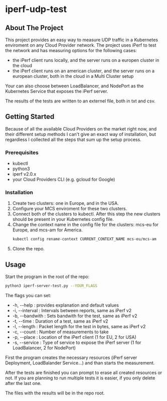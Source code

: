 # iperf-udp-test

## About The Project

This project provides an easy way to measure UDP traffic in a Kubernetes enviroment on any Cloud Provider network.
The project uses iPerf to test the network and has measuring options for the following cases:
* the iPerf client runs locally, and the server runs on a europen cluster in the cloud
* the iPerf client runs on an american cluster, and the server runs on a european cluster, both in the cloud in a Multi Cluster setup

Your can also choose between LoadBalancer, and NodePort as the Kubernetes Service that exposes the iPerf server.

The results of the tests are written to an externel file, both in txt and csv.

## Getting Started

Because of all the available Cloud Providers on the market right now, and their different setup methods I can't give an exact way of installation,
but regardless I collected all the steps that sum up the setup process.

### Prerequisites

* kubectl
* python3
* iperf v2.0.x
* your Cloud Providers CLI (e.g. gcloud for Google)

### Installation

1. Create two clusters: one in Europe, and in the USA.
2. Configure your MCS enviroment for these two clusters.
3. Connect both of the clusters to kubectl. After this step the new clusters should be present in your Kubernetes config file.
4. Change the context name in the config file for the clusters: mcs-eu for Europe, and mcs-am for America. 
   ```sh
   kubectl config rename-context CURRENT_CONTEXT_NAME mcs-eu/mcs-am
   ```
5. Clone the repo. 

## Usage

Start the program in the root of the repo:
```sh
python3 iperf-server-test.py --YOUR_FLAGS
```

The flags you can set: 

* -h, --help : provides explanation and default values
* -i, --interval : Intervals between reports, same as iPerf v2
* -b, --bandwith : Sets bandwith for the test, same as iPerf v2
* -t, --time : Duration of a test, same as iPerf v2
* -l, --length : Packet length for the test in bytes, same as iPerf v2
* -c, --count : Number of measurements to take
* -p, --place : Location of the iPerf client (1 for EU, 2 for USA)
* -s, --service : Type of service to expose the iPerf server (1 for LoadBalancer, 2 for NodePort)

First the program creates the necessary resources (iPerf server Deployment, LoadBalander Service...) and than starts the measurement.

After the tests are finished you can prompt to erase all created resources or not. 
If you are planning to run multiple tests it is easier, if you only delete after the last one.

The files with the results will be in the repo root.
